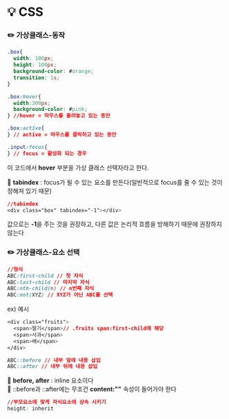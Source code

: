 # 💡 CSS 

### ✏️ **가상클래스-동작**
```css
.box{
  width: 100px;
  height: 100px;
  background-color: #orange;
  transition: 1s;
}

.box:hover{
  width:300px;
  background-color: #pink;
} //hover = 마우스를 올려놓고 있는 동안 

.box:active{
} // active = 마우스를 클릭하고 있는 동안 

.input:focus{
} // focus = 활성화 되는 경우
```
이 코드에서 **hover** 부분을 가상 클래스 선택자라고 한다. <br/>

📍 **tabindex** : focus가 될 수 있는 요소를 만든다(일반적으로 focus를 줄 수 있는 것이 정해져 있기 때문)
```css
//tabindex
<div class="box" tabindex="-1"></div>
```
값으로는 **-1**을 주는 것을 권장하고, 다른 값은 논리적 흐름을 방해하기 때문에 권장하지 않는다 


### ✏️ **가상클래스-요소 선택**
```css
//형식
ABC:first-child // 첫 자식
ABC:last-child // 마지막 자식
ABC:nth-child(n) // n번째 자식
ABC:not(XYZ) // XYZ가 아닌 ABC를 선택
```
ex) 예시
```css
<div class="fruits">
  <span>딸기</span>// .fruits span:first-child에 해당
  <span>사과</span>
  <span>배</span>
</div>
```
```css
ABC::before // 내부 앞에 내용 삽입
ABC::after // 내부 뒤에 내용 삽입
```
📍 **before, after** : inline 요소이다 <br />
📍 ::before과 ::after에는 무조건 **content:""** 속성이 들어가야 한다
```css
//부모요소에 맞게 자식요소에 상속 시키기
height: inherit
```
